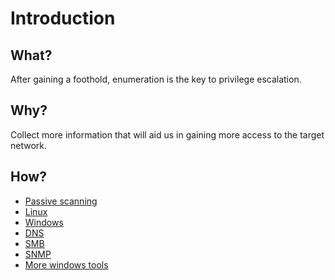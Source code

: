# Introduction

## What?

After gaining a foothold, enumeration is the key to privilege escalation. 

## Why?

Collect more information that will aid us in gaining more access to the target network.

## How?

* [Passive scanning](passive.md)
* [Linux](linux.md)
* [Windows](tools.md)
* [DNS](dns.md)
* [SMB](smb.md)
* [SNMP](snmp.md)
* [More windows tools](tools.md)

